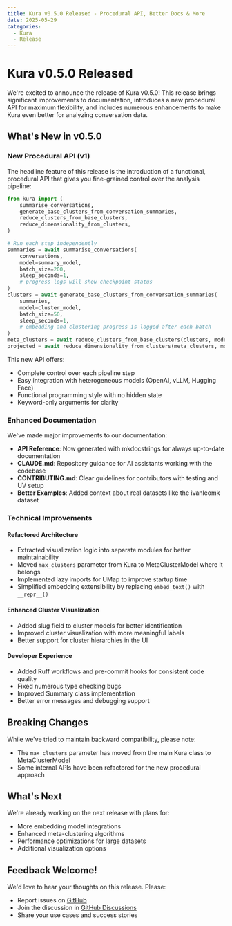 ```yaml
---
title: Kura v0.5.0 Released - Procedural API, Better Docs & More
date: 2025-05-29
categories:
  - Kura
  - Release
---
```


# Kura v0.5.0 Released

We're excited to announce the release of Kura v0.5.0! This release brings significant improvements to documentation, introduces a new procedural API for maximum flexibility, and includes numerous enhancements to make Kura even better for analyzing conversation data.

## What's New in v0.5.0

### New Procedural API (v1)

The headline feature of this release is the introduction of a functional, procedural API that gives you fine-grained control over the analysis pipeline:

```python
from kura import (
    summarise_conversations,
    generate_base_clusters_from_conversation_summaries,
    reduce_clusters_from_base_clusters,
    reduce_dimensionality_from_clusters,
)

# Run each step independently
summaries = await summarise_conversations(
    conversations,
    model=summary_model,
    batch_size=200,
    sleep_seconds=1,
    # progress logs will show checkpoint status
)
clusters = await generate_base_clusters_from_conversation_summaries(
    summaries,
    model=cluster_model,
    batch_size=50,
    sleep_seconds=1,
    # embedding and clustering progress is logged after each batch
)
meta_clusters = await reduce_clusters_from_base_clusters(clusters, model=meta_cluster_model)
projected = await reduce_dimensionality_from_clusters(meta_clusters, model=dim_reduction_model)
```

This new API offers:
- Complete control over each pipeline step
- Easy integration with heterogeneous models (OpenAI, vLLM, Hugging Face)
- Functional programming style with no hidden state
- Keyword-only arguments for clarity

<!-- more -->


### Enhanced Documentation

We've made major improvements to our documentation:

- **API Reference**: Now generated with mkdocstrings for always up-to-date documentation
- **CLAUDE.md**: Repository guidance for AI assistants working with the codebase
- **CONTRIBUTING.md**: Clear guidelines for contributors with testing and UV setup
- **Better Examples**: Added context about real datasets like the ivanleomk dataset

### Technical Improvements

#### Refactored Architecture
- Extracted visualization logic into separate modules for better maintainability
- Moved `max_clusters` parameter from Kura to MetaClusterModel where it belongs
- Implemented lazy imports for UMap to improve startup time
- Simplified embedding extensibility by replacing `embed_text()` with `__repr__()`

#### Enhanced Cluster Visualization
- Added slug field to cluster models for better identification
- Improved cluster visualization with more meaningful labels
- Better support for cluster hierarchies in the UI

#### Developer Experience
- Added Ruff workflows and pre-commit hooks for consistent code quality
- Fixed numerous type checking bugs
- Improved Summary class implementation
- Better error messages and debugging support

## Breaking Changes

While we've tried to maintain backward compatibility, please note:
- The `max_clusters` parameter has moved from the main Kura class to MetaClusterModel
- Some internal APIs have been refactored for the new procedural approach

## What's Next

We're already working on the next release with plans for:

- More embedding model integrations
- Enhanced meta-clustering algorithms
- Performance optimizations for large datasets
- Additional visualization options

## Feedback Welcome!

We'd love to hear your thoughts on this release. Please:

- Report issues on [GitHub](https://github.com/567-labs/kura/issues)
- Join the discussion in [GitHub Discussions](https://github.com/567-labs/kura/discussions)
- Share your use cases and success stories
